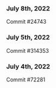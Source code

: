 ### July 8th, 2022

Commit #24743

### July 5th, 2022

Commit #314353


### July 4th, 2022

Commit #72281
